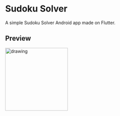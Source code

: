 # Sudoku Solver

A simple Sudoku Solver Android app made on Flutter.

## Preview

<img src="preview.gif" alt="drawing" width="200"/>